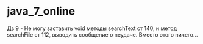 # java_7_online

Дз 9 - Не могу заставить void методы searchText ст 140, и метод searchFile ст 112,
выводить сообщение о неудаче. Вместо этого ничего...
